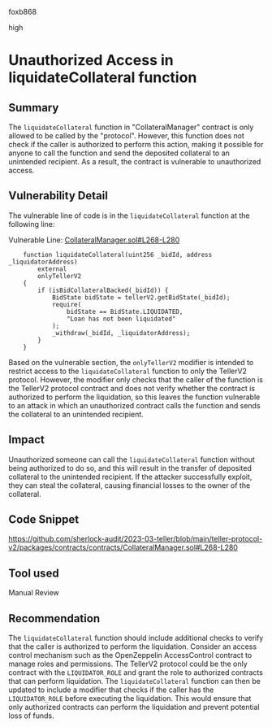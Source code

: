 foxb868

high

# Unauthorized Access in liquidateCollateral function

## Summary
The `liquidateCollateral` function in "CollateralManager" contract is only allowed to be called by the "protocol". However, this function does not check if the caller is authorized to perform this action, making it possible for anyone to call the function and send the deposited collateral to an unintended recipient. As a result, the contract is vulnerable to unauthorized access.

## Vulnerability Detail
The vulnerable line of code is in the `liquidateCollateral` function at the following line:

Vulnerable Line: [CollateralManager.sol#L268-L280](https://github.com/sherlock-audit/2023-03-teller/blob/main/teller-protocol-v2/packages/contracts/contracts/CollateralManager.sol#L268-L280)
```solidity
    function liquidateCollateral(uint256 _bidId, address _liquidatorAddress)
        external
        onlyTellerV2
    {
        if (isBidCollateralBacked(_bidId)) {
            BidState bidState = tellerV2.getBidState(_bidId);
            require(
                bidState == BidState.LIQUIDATED,
                "Loan has not been liquidated"
            );
            _withdraw(_bidId, _liquidatorAddress);
        }
    }
```
Based on the vulnerable section, the `onlyTellerV2` modifier is intended to restrict access to the `liquidateCollateral` function to only the TellerV2 protocol. However, the modifier only checks that the caller of the function is the TellerV2 protocol contract and does not verify whether the contract is authorized to perform the liquidation, so this leaves the function vulnerable to an attack in which an unauthorized contract calls the function and sends the collateral to an unintended recipient.

## Impact
Unauthorized someone can call the `liquidateCollateral` function without being authorized to do so, and this will result in the transfer of deposited collateral to the unintended recipient. If the attacker successfully exploit, they can steal the collateral, causing financial losses to the owner of the collateral.

## Code Snippet
https://github.com/sherlock-audit/2023-03-teller/blob/main/teller-protocol-v2/packages/contracts/contracts/CollateralManager.sol#L268-L280

## Tool used

Manual Review

## Recommendation
The `liquidateCollateral` function should include additional checks to verify that the caller is authorized to perform the liquidation.
Consider an access control mechanism such as the OpenZeppelin AccessControl contract to manage roles and permissions.
The TellerV2 protocol could be the only contract with the `LIQUIDATOR_ROLE` and grant the role to authorized contracts that can perform liquidation.
The `liquidateCollateral` function can then be updated to include a modifier that checks if the caller has the `LIQUIDATOR_ROLE` before executing the liquidation.
This would ensure that only authorized contracts can perform the liquidation and prevent potential loss of funds.